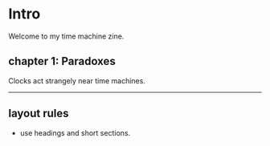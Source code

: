 # Intro
Welcome to my time machine zine.

## chapter 1: Paradoxes
Clocks act strangely near time machines.

---
## layout rules
- use headings and short sections.

